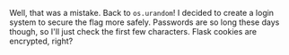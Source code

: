 Well, that was a mistake. Back to `os.urandom`!
I decided to create a login system to secure the flag more safely.
Passwords are so long these days though, so I'll just check the first few characters.
Flask cookies are encrypted, right?
